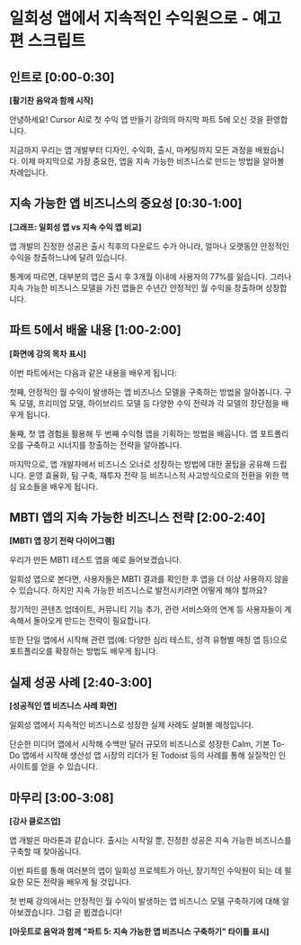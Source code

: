 # 일회성 앱에서 지속적인 수익원으로 - 예고편 스크립트

## 인트로 [0:00-0:30]
**[활기찬 음악과 함께 시작]**

안녕하세요! Cursor AI로 첫 수익 앱 만들기 강의의 마지막 파트 5에 오신 것을 환영합니다.

지금까지 우리는 앱 개발부터 디자인, 수익화, 출시, 마케팅까지 모든 과정을 배웠습니다. 이제 마지막으로 가장 중요한, 앱을 지속 가능한 비즈니스로 만드는 방법을 알아볼 차례입니다.

## 지속 가능한 앱 비즈니스의 중요성 [0:30-1:00]
**[그래프: 일회성 앱 vs 지속 수익 앱 비교]**

앱 개발의 진정한 성공은 출시 직후의 다운로드 수가 아니라, 얼마나 오랫동안 안정적인 수익을 창출하느냐에 달려 있습니다.

통계에 따르면, 대부분의 앱은 출시 후 3개월 이내에 사용자의 77%를 잃습니다. 그러나 지속 가능한 비즈니스 모델을 가진 앱들은 수년간 안정적인 월 수익을 창출하며 성장합니다.

## 파트 5에서 배울 내용 [1:00-2:00]
**[화면에 강의 목차 표시]**

이번 파트에서는 다음과 같은 내용을 배우게 됩니다:

첫째, 안정적인 월 수익이 발생하는 앱 비즈니스 모델을 구축하는 방법을 알아봅니다. 구독 모델, 프리미엄 모델, 하이브리드 모델 등 다양한 수익 전략과 각 모델의 장단점을 배우게 됩니다.

둘째, 첫 앱 경험을 활용해 두 번째 수익형 앱을 기획하는 방법을 배웁니다. 앱 포트폴리오를 구축하고 시너지를 창출하는 전략을 알아봅니다.

마지막으로, 앱 개발자에서 비즈니스 오너로 성장하는 방법에 대한 꿀팁을 공유해 드립니다. 운영 효율화, 팀 구축, 재투자 전략 등 비즈니스적 사고방식으로의 전환을 위한 핵심 요소들을 배우게 됩니다.

## MBTI 앱의 지속 가능한 비즈니스 전략 [2:00-2:40]
**[MBTI 앱 장기 전략 다이어그램]**

우리가 만든 MBTI 테스트 앱을 예로 들어보겠습니다.

일회성 앱으로 본다면, 사용자들은 MBTI 결과를 확인한 후 앱을 더 이상 사용하지 않을 수 있습니다. 하지만 지속 가능한 비즈니스로 발전시키려면 어떻게 해야 할까요?

정기적인 콘텐츠 업데이트, 커뮤니티 기능 추가, 관련 서비스와의 연계 등 사용자들이 계속해서 돌아오게 만드는 전략이 필요합니다.

또한 단일 앱에서 시작해 관련 앱(예: 다양한 심리 테스트, 성격 유형별 매칭 앱 등)으로 포트폴리오를 확장하는 방법도 배우게 됩니다.

## 실제 성공 사례 [2:40-3:00]
**[성공적인 앱 비즈니스 사례 화면]**

일회성 앱에서 지속적인 비즈니스로 성장한 실제 사례도 살펴볼 예정입니다. 

단순한 미디어 앱에서 시작해 수백만 달러 규모의 비즈니스로 성장한 Calm, 기본 To-Do 앱에서 시작해 생산성 앱 시장의 리더가 된 Todoist 등의 사례를 통해 실질적인 인사이트를 얻을 수 있습니다.

## 마무리 [3:00-3:08]
**[강사 클로즈업]**

앱 개발은 마라톤과 같습니다. 출시는 시작일 뿐, 진정한 성공은 지속 가능한 비즈니스를 구축할 때 찾아옵니다.

이번 파트를 통해 여러분의 앱이 일회성 프로젝트가 아닌, 장기적인 수익원이 되는 데 필요한 모든 전략을 배우게 될 것입니다.

첫 번째 강의에서는 안정적인 월 수익이 발생하는 앱 비즈니스 모델 구축하기에 대해 알아보겠습니다. 그럼 곧 뵙겠습니다!

**[아웃트로 음악과 함께 "파트 5: 지속 가능한 앱 비즈니스 구축하기" 타이틀 표시]**